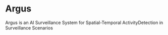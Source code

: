 # Argus
Argus is an AI Surveillance System for Spatial-Temporal ActivityDetection in Surveillance Scenarios
